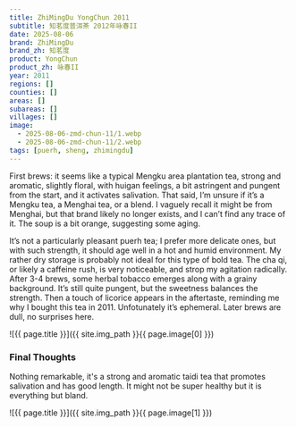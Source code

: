 ```yaml
---
title: ZhiMingDu YongChun 2011
subtitle: 知茗度普洱茶 2012年咏春II
date: 2025-08-06
brand: ZhiMingDu
brand_zh: 知茗度
product: YongChun
product_zh: 咏春II
year: 2011
regions: []
counties: []
areas: []
subareas: []
villages: []
image: 
  - 2025-08-06-zmd-chun-11/1.webp
  - 2025-08-06-zmd-chun-11/2.webp
tags: [puerh, sheng, zhimingdu]
---
```


First brews: it seems like a typical Mengku area plantation tea, strong and aromatic, slightly floral, with huigan feelings, a bit astringent and pungent from the start, and it activates salivation. That said, I’m unsure if it’s a Mengku tea, a Menghai tea, or a blend. I vaguely recall it might be from Menghai, but that brand likely no longer exists, and I can’t find any trace of it. The soup is a bit orange, suggesting some aging.

It’s not a particularly pleasant puerh tea; I prefer more delicate ones, but with such strength, it should age well in a hot and humid environment. My rather dry storage is probably not ideal for this type of bold tea. The cha qi, or likely a caffeine rush, is very noticeable, and strop my agitation radically. After 3-4 brews, some herbal tobacco emerges along with a grainy background. It’s still quite pungent, but the sweetness balances the strength. Then a touch of licorice appears in the aftertaste, reminding me why I bought this tea in 2011. Unfotunately it’s ephemeral. Later brews are dull, no surprises here.

![{{ page.title }}]({{ site.img_path }}{{ page.image[0] }})

### Final Thoughts
Nothing remarkable, it's a strong and aromatic taidi tea that promotes salivation and has good length. It might not be super healthy but it is everything but bland.

![{{ page.title }}]({{ site.img_path }}{{ page.image[1] }})
